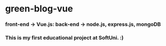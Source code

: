 # green-blog-vue
### front-end -> Vue.js:  back-end -> node.js, express.js, mongoDB

### This is my first educational project at SoftUni. :)
